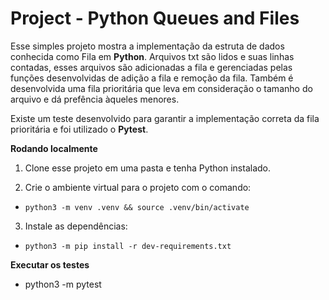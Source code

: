 # Project - Python Queues and Files
  
  Esse simples projeto mostra a implementação da estruta de dados conhecida como Fila em **Python**. Arquivos txt são lidos e suas linhas contadas, esses arquivos são adicionadas a fila e gerenciadas pelas funções desenvolvidas de adição a fila e remoção da fila. Também é desenvolvida uma fila prioritária que leva em consideração o tamanho do arquivo e dá prefência àqueles menores.

  Existe um teste desenvolvido para garantir a implementação correta da fila prioritária e foi utilizado o **Pytest**.


  <strong>Rodando localmente</strong>

  1. Clone esse projeto em uma pasta e tenha Python instalado.

  2. Crie o ambiente virtual para o projeto com o comando:

  - `python3 -m venv .venv && source .venv/bin/activate`

  3. Instale as dependências:

  - `python3 -m pip install -r dev-requirements.txt`

  <strong>Executar os testes</strong>
  
  - python3 -m pytest
  
